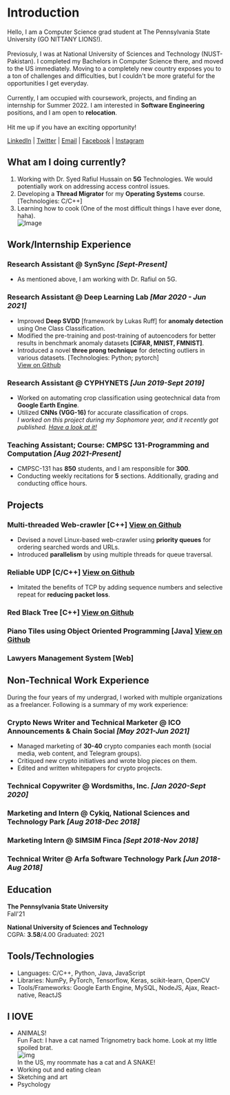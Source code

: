 # Introduction 
Hello, I am a Computer Science grad student at The Pennsylvania State University (GO NITTANY LIONS!). 
<br> <br>Previosuly, I was at National University of Sciences and Technology (NUST-Pakistan). I completed my Bachelors in Computer Science there, and moved to the US immediately. Moving to a completely new country exposes you to a ton of challenges and difficulties, but I couldn't be more grateful for the opportunities I get everyday. 
<br> <br>Currently, I am occupied with coursework, projects, and finding an internship for Summer 2022. I am interested in **Software Engineering** positions, and I am open to **relocation**. 
<br> <br> Hit me up if you have an exciting opportunity!

[LinkedIn](https://www.linkedin.com/in/tatheer-zahra14) | [Twitter](https://www.twitter.com/TatheerZahara) | [Email](mailto:tatheer13@gmail.com) | [Facebook](https://www.facebook.com/tatheer.zahara.75/) | [Instagram](https://www.instagram.com/tatheer10/)

## What am I doing currently? 
1. Working with Dr. Syed Rafiul Hussain on **5G** Technologies. We would potentially work on addressing access control issues. 
3. Developing a **Thread Migrator** for my **Operating Systems** course. [Technologies: C/C++]
2. Learning how to cook (One of the most difficult things I have ever done, haha). <br>![Image](Food.jpg)<br>


## Work/Internship Experience

### Research Assistant @ SynSync *[Sept-Present]*
* As mentioned above, I am working with Dr. Rafiul on 5G. 

### Research Assistant @ Deep Learning Lab *[Mar 2020 - Jun 2021]*
* Improved **Deep SVDD** [framework by Lukas Ruff] for **anomaly detection** using One Class Classification. <br>
* Modified the pre-training and post-training of autoencoders for better results in benchmark anomaly datasets **[CIFAR, MNIST, FMNIST]**. <br>
* Introduced a novel **three prong technique** for detecting outliers in various datasets. [Technologies: Python; pytorch] <br>
[View on Github](https://github.com/TatheerZahara/Deep-SVDD-PyTorch-experiments.git)

### Research Assistant @ CYPHYNETS *[Jun 2019-Sept 2019]*
* Worked on automating crop classification using geotechnical data from **Google Earth Engine**. <br>
* Utilized **CNNs (VGG-16)** for accurate classification of crops. <br>
*I worked on this project during my Sophomore year, and it recently got published. [Have a look at it!](https://ieeexplore.ieee.org/document/9506046)* 

### Teaching Assistant; Course: CMPSC 131-Programming and Computation *[Aug 2021-Present]*      
* CMPSC-131 has **850** students, and I am responsible for **300**. 
* Conducting weekly recitations for **5** sections.  Additionally, grading and conducting office hours. 

## Projects

### Multi-threaded Web-crawler [C++] [View on Github](https://github.com/TatheerZahara/Multi-threaded-Web-Crawler-Using-Priority-Queues-.git)
* Devised a novel Linux-based web-crawler using **priority queues** for ordering searched words and URLs.
* Introduced **parallelism** by using multiple threads for queue traversal. 

### Reliable UDP [C/C++] [View on Github](https://github.com/TatheerZahara/Reliable-UDP.git)
* Imitated the benefits of TCP by adding sequence numbers and selective repeat for **reducing packet loss**. 

### Red Black Tree [C++] [View on Github](https://github.com/TatheerZahara/Red-Black-Tree-Implementation.git)

### Piano Tiles using Object Oriented Programming [Java] [View on Github](https://github.com/TatheerZahara/Piano-Tiles-Using-Object-Oriented-Programming.git)

### Lawyers Management System [Web]

## Non-Technical Work Experience 
During the four years of my undergrad, I worked with multiple organizations as a freelancer. Following is a summary of my work experience: 

### Crypto News Writer and Technical Marketer @ ICO Announcements & Chain Social *[May 2021-Jun 2021]*
* Managed marketing of **30-40** crypto companies each month (social media, web content, and Telegram groups).
* Critiqued new crypto initiatives and wrote blog pieces on them. 
* Edited and written whitepapers for crypto projects. 

### Technical Copywriter @ Wordsmiths, Inc. *[Jan 2020-Sept 2020]*                                                                                       
### Marketing and Intern @ Cykiq, National Sciences and Technology Park *[Aug 2018-Dec 2018]*                                     
### Marketing Intern @ SIMSIM Finca *[Sept 2018-Nov 2018]*                                                                                                    
### Technical Writer @ Arfa Software Technology Park *[Jun 2018-Aug 2018]*

## Education 
**The Pennsylvania State University** <br>
Fall'21

**National University of Sciences and Technology** <br>
CGPA: **3.58**/4.00        Graduated: 2021

## Tools/Technologies
* Languages: C/C++, Python, Java, JavaScript 
* Libraries: NumPy, PyTorch, Tensorflow, Keras, scikit-learn, OpenCV 
* Tools/Frameworks: Google Earth Engine, MySQL, NodeJS, Ajax, React-native, ReactJS

## I lOVE 
- ANIMALS! <br> Fun Fact: I have a cat named Trignometry back home. Look at my little spoiled brat. <br> ![img](MeandTrig.JPG)<br> In the US, my roommate has a cat and A SNAKE! 
- Working out and eating clean 
- Sketching and art
- Psychology 





